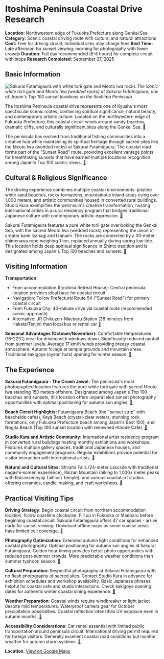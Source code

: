 # Itoshima Peninsula Coastal Drive Research

**Location:** Northwestern edge of Fukuoka Prefecture along Genkai Sea
**Category:** Scenic coastal driving route with cultural and natural attractions
**Cost:** Free for driving circuit; individual sites may charge fees
**Best Time:** Late afternoon for sunset viewing; morning for photography with fewer crowds
**Duration:** Full day recommended (6-8 hours) for complete circuit with stops
**Research Completed:** September 27, 2025

## Basic Information

![Sakurai Futamigaura with white torii gate and Meoto Iwa rocks](https://upload.wikimedia.org/wikipedia/commons/e/ee/Meotoiwa_Rocks_and_white_torii_of_Futamigaura_Beach_13.JPG)
*The iconic white torii gate and Meoto Iwa (wedded rocks) at Sakurai Futamigaura, one of Japan's Top 100 sunset locations on the Itoshima Peninsula*

The Itoshima Peninsula coastal drive represents one of Kyushu's most spectacular scenic routes, combining spiritual significance, natural beauty, and contemporary artistic culture. Located on the northwestern edge of Fukuoka Prefecture, this coastal circuit winds around sandy beaches, dramatic cliffs, and culturally significant sites along the Genkai Sea. [🔗](https://www.japan.travel/en/spot/778/)

The peninsula has evolved from traditional fishing communities into a creative hub while maintaining its spiritual heritage through sacred sites like the Meoto Iwa (wedded rocks) at Sakurai Futamigaura. The coastal road forms part of the "Sunset Road" route, providing excellent vantage points for breathtaking sunsets that have earned multiple locations recognition among Japan's Top 100 scenic views. [🔗](https://www.crossroadfukuoka.jp/en/spot/12456)

## Cultural & Religious Significance

The driving experience combines multiple coastal environments: pristine white sand beaches, rocky formations, mountainous inland areas rising over 1,000 meters, and artistic communities housed in converted rural buildings. Studio Kura exemplifies the peninsula's creative transformation, hosting international artists in a rural residency program that bridges traditional Japanese culture with contemporary artistic expression. [🔗](https://studiokura.info/en/)

Sakurai Futamigaura features a pure white torii gate overlooking the Genkai Sea, with the sacred Meoto Iwa (wedded rocks) representing the union of creator kami Izanagi and Izanami. The rocks are connected by a 30-meter shimenawa rope weighing 1 ton, replaced annually during spring low tide. This location holds deep spiritual significance in Shinto tradition and is designated among Japan's Top 100 beaches and sunsets. [🔗](https://www.visit-kyushu.com/en/see-and-do/spots/meoto-iwa/)

## Visiting Information

**Transportation:**
- From accommodation (Itoshima Retreat House): Central peninsula location provides ideal base for coastal circuit
- Navigation: Follow Prefectural Route 54 ("Sunset Road") for primary coastal circuit
- From Fukuoka City: 40-minute drive via coastal route (recommended scenic approach)
- Alternative: JR Chikuzen-Maebaru Station (38 minutes from Hakata/Tenjin) then local bus or rental car [🔗](https://itoshima-now.com/en/about/explorers-map/)

**Seasonal Advantages (October/November):** Comfortable temperatures (16-22°C) ideal for driving with windows down. Significantly reduced rainfall from summer levels. Average 17 km/h winds providing breezy coastal atmosphere. Autumn foliage at temple grounds and mountain areas. Traditional kakigoya (oyster huts) opening for winter season. [🔗](https://en.climate-data.org/asia/japan/fukuoka-prefecture/itoshima-764681/)

## The Experience

**Sakurai Futamigaura - The Crown Jewel:** The peninsula's most photographed location features the pure white torii gate with sacred Meoto Iwa standing 150 meters offshore. Designated among Japan's Top 100 beaches and sunsets, this location offers unparalleled sunset photography opportunities with optimal positioning for autumn sun angles. [🔗](https://www.visit-kyushu.com/en/see-and-do/spots/meoto-iwa/)

**Beach Circuit Highlights:** Futamigaura Beach (the "sunset strip" with beachside cafes), Keya Beach (crystal-clear waters, stunning rock formations, only Fukuoka Prefecture beach among Japan's Best 100), and Nogita Beach (Top 100 sunset location with renowned Hinode Cafe). [🔗](https://www.japantriptips.com/itoshima-come-for-the-white-sand-beaches-stay-for-the-artsy-workshops/)

**Studio Kura and Artistic Community:** International artist residency program in converted rural buildings hosting monthly exhibitions and workshops. Features multiple gallery spaces, traditional Japanese houses, and community engagement programs. Regular exhibitions provide potential for visitor interaction with international artists. [🔗](https://studiokura.info/en/)

**Natural and Cultural Sites:** Shiraito Falls (24-meter cascade with traditional nagashi-somen experience), Raizan Mountain (hiking to 1,000+ meter peaks with Raizansennyoji Taihioin Temple), and various coastal art studios offering ceramics, candle-making, and craft workshops. [🔗](https://www.marisaroundtheworld.com/what-to-do-in-itoshima-fukuoka-activity-and-food-guide/)

## Practical Visiting Tips

**Driving Strategy:** Begin coastal circuit from northern accommodation location, follow coastline clockwise. Fill up in Fukuoka or Maebaru before beginning coastal circuit. Sakurai Futamigaura offers 47 car spaces - arrive early for sunset viewing. Download offline maps as some coastal areas have limited cell coverage. [🔗](https://www.crossroadfukuoka.jp/en/spot/12456/)

**Photography Optimization:** Extended autumn light conditions for enhanced coastal photography. Optimal positioning for autumn sun angles at Sakurai Futamigaura. Golden hour timing provides better photo opportunities with reduced post-summer crowds. More predictable weather conditions than summer typhoon season. [🔗](https://en.climate-data.org/asia/japan/fukuoka-prefecture/itoshima-764681/)

**Cultural Preparation:** Respectful photography at Sakurai Futamigaura with no flash photography of sacred sites. Contact Studio Kura in advance for exhibition schedules and workshop availability. Basic Japanese phrases helpful for coastal cafe and studio interactions. Check kakigoya opening dates for authentic winter coastal dining experience. [🔗](https://studiokura.info/en/)

**Weather Preparation:** Coastal winds require windbreaker or light jacket despite mild temperatures. Waterproof camera gear for October precipitation possibilities. Coastal reflection intensifies UV exposure even in autumn months. [🔗](https://en.climate-data.org/asia/japan/fukuoka-prefecture/itoshima-764681/)

**Accessibility Considerations:** Car rental essential with limited public transportation around peninsula circuit. International driving permit required for foreign visitors. Generally excellent coastal road conditions but monitor weather for autumn storm systems. [🔗](https://itoshima-now.com/en/about/explorers-map/)

**Location:** [View on Google Maps](https://maps.google.com/maps?q=33.641806,130.196389)